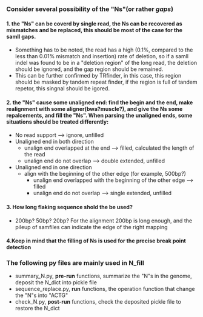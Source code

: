 ###  Consider several possibility of the "Ns"(or rather *gaps*)
#### 1. the "Ns" can be coverd by single read, the Ns can be recovered as mismatches and be replaced, this should be most of the case for the samll gaps.
- Something has to be noted, the read has a high (0.1%, compared to the less than 0.01% mismatch and insertion) rate of deletion, so if a samll indel was found to be in a "deletion region" of the long read, the deletion should be ignored, and the gap region should be remained.
- This can be further confirmed by TRfinder, in this case, this region should be masked by tandem repeat finder, if the region is full of tandem repetor, this singnal should be igored.

#### 2. the "Ns" cause some **unaligned end**: find the begin and the end, make realignment with some aligner(bwa?muscle?), and give the Ns some repalcements, and fill the "Ns". When parsing the unaligned ends, some situations should be treated differently:
- No read support --> ignore, unfilled
- Unaligned end in both direction
  - unalign end overlapped at the end --> filled, calculated the length of the read
  - unalign end do not overlap --> double extended, unfilled
- Unaligned end in one direction
  - align with the beginning of the other edge (for example, 500bp?)
    - unalign end overlapped with the beginning of the other edge --> filled
    - unalign end do not overlap --> single extended, unfilled

#### 3. How long flaking sequence shold the be used?
- 200bp? 50bp? 20bp? For the alignment 200bp is long enough, and the pileup of samfiles can indicate the edge of the right mapping

#### 4.Keep in mind that the filling of Ns is used for the precise break point detection

### The following py files are mainly used in N_fill
- summary_N.py, **pre-run** functions, summarize the "N"s in the genome, deposit the N_dict into pickle file
- sequence_replace.py, **run** functions, the operation function that change the "N"s into "ACTG"
- check_N.py, **post-run** functions, check the deposited pickle file to restore the N_dict